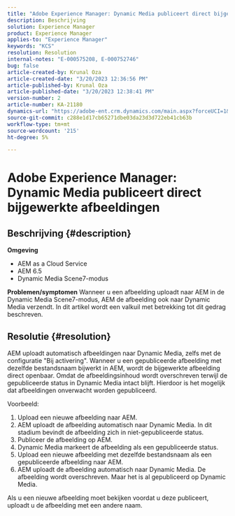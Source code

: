 ```yaml
---
title: "Adobe Experience Manager: Dynamic Media publiceert direct bijgewerkte afbeeldingen"
description: Beschrijving
solution: Experience Manager
product: Experience Manager
applies-to: "Experience Manager"
keywords: "KCS"
resolution: Resolution
internal-notes: "E-000575208, E-000752746"
bug: false
article-created-by: Krunal Oza
article-created-date: "3/20/2023 12:36:56 PM"
article-published-by: Krunal Oza
article-published-date: "3/20/2023 12:38:41 PM"
version-number: 2
article-number: KA-21180
dynamics-url: "https://adobe-ent.crm.dynamics.com/main.aspx?forceUCI=1&pagetype=entityrecord&etn=knowledgearticle&id=db67d6e5-1bc7-ed11-b597-6045bd006239"
source-git-commit: c288e1d17cb65271dbe03da23d3d722eb41cb63b
workflow-type: tm+mt
source-wordcount: '215'
ht-degree: 5%

---
```


# Adobe Experience Manager: Dynamic Media publiceert direct bijgewerkte afbeeldingen

## Beschrijving {#description}

<b>Omgeving</b>
- AEM as a Cloud Service
- AEM 6.5
- Dynamic Media Scene7-modus



<b>Problemen/symptomen</b>
Wanneer u een afbeelding uploadt naar AEM in de Dynamic Media Scene7-modus, AEM de afbeelding ook naar Dynamic Media verzendt.
In dit artikel wordt een valkuil met betrekking tot dit gedrag beschreven.


## Resolutie {#resolution}


AEM uploadt automatisch afbeeldingen naar Dynamic Media, zelfs met de configuratie &quot;Bij activering&quot;. Wanneer u een gepubliceerde afbeelding met dezelfde bestandsnaam bijwerkt in AEM, wordt de bijgewerkte afbeelding direct openbaar.
Omdat de afbeeldingsinhoud wordt overschreven terwijl de gepubliceerde status in Dynamic Media intact blijft.
Hierdoor is het mogelijk dat afbeeldingen onverwacht worden gepubliceerd.

Voorbeeld:
1. Upload een nieuwe afbeelding naar AEM.
2. AEM uploadt de afbeelding automatisch naar Dynamic Media. In dit stadium bevindt de afbeelding zich in niet-gepubliceerde status.
3. Publiceer de afbeelding op AEM.
4. Dynamic Media markeert de afbeelding als een gepubliceerde status.
5. Upload een nieuwe afbeelding met dezelfde bestandsnaam als een gepubliceerde afbeelding naar AEM.
6. AEM uploadt de afbeelding automatisch naar Dynamic Media. De afbeelding wordt overschreven. Maar het is al gepubliceerd op Dynamic Media.

Als u een nieuwe afbeelding moet bekijken voordat u deze publiceert, uploadt u de afbeelding met een andere naam.
